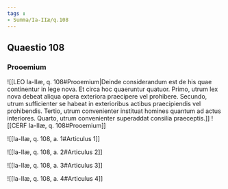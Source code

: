 ```yaml
---
tags : 
- Summa/Ia-IIæ/q.108
---
```


## Quaestio 108

### Prooemium

![[LEO Ia-IIæ, q. 108#Prooemium|Deinde considerandum est de his quae continentur in lege nova. Et circa hoc quaeruntur quatuor. Primo, utrum lex nova debeat aliqua opera exteriora praecipere vel prohibere. Secundo, utrum sufficienter se habeat in exterioribus actibus praecipiendis vel prohibendis. Tertio, utrum convenienter instituat homines quantum ad actus interiores. Quarto, utrum convenienter superaddat consilia praeceptis.]]
![[CERF Ia-IIæ, q. 108#Prooemium]]

![[Ia-IIæ, q. 108, a. 1#Articulus 1]]

![[Ia-IIæ, q. 108, a. 2#Articulus 2]]

![[Ia-IIæ, q. 108, a. 3#Articulus 3]]

![[Ia-IIæ, q. 108, a. 4#Articulus 4]]

